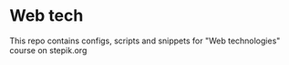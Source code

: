 # Web tech

This repo contains configs, scripts and snippets  for "Web technologies" course on stepik.org